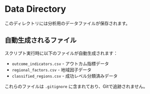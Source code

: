 # Data Directory

このディレクトリには分析用のデータファイルが保存されます。

## 自動生成されるファイル

スクリプト実行時に以下のファイルが自動生成されます：

- `outcome_indicators.csv` - アウトカム指標データ
- `regional_factors.csv` - 地域因子データ
- `classified_regions.csv` - 成功レベル分類済みデータ

これらのファイルは `.gitignore` に含まれており、Gitで追跡されません。

